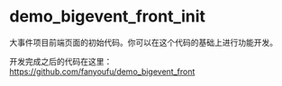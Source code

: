 # demo_bigevent_front_init
大事件项目前端页面的初始代码。你可以在这个代码的基础上进行功能开发。



开发完成之后的代码在这里：https://github.com/fanyoufu/demo_bigevent_front

